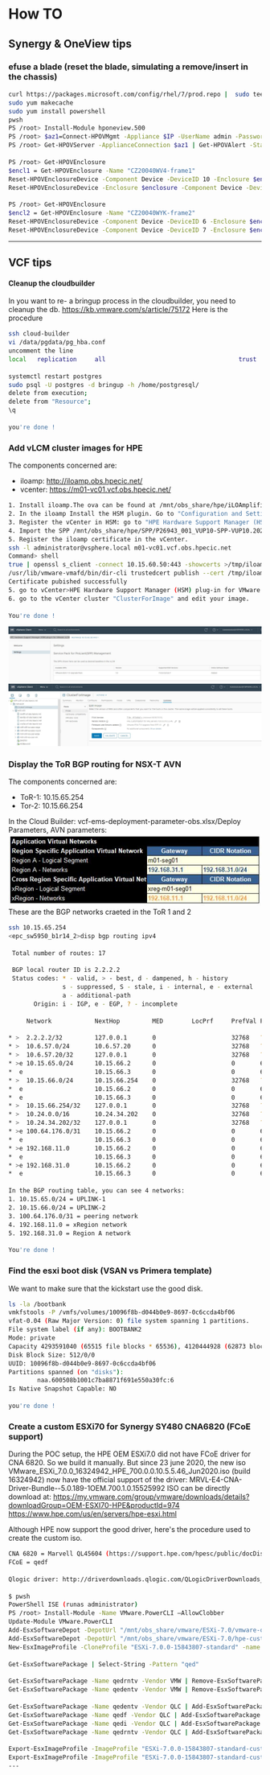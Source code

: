 # How TO

## Synergy & OneView tips
### efuse a blade (reset the blade, simulating a remove/insert in the chassis)
```bash
curl https://packages.microsoft.com/config/rhel/7/prod.repo |  sudo tee /etc/yum.repos.d/microsoft.repo
sudo yum makecache
sudo yum install powershell
pwsh
PS /root> Install-Module hponeview.500
PS /root> $az1=Connect-HPOVMgmt -Appliance $IP -UserName admin -Password PASSWORD
PS /root> Get-HPOVServer -ApplianceConnection $az1 | Get-HPOVAlert -State active | Set-HPOVAlert -Cleared

PS /root> Get-HPOVEnclosure
$encl1 = Get-HPOVEnclosure -Name "CZ20040WV4-frame1"
Reset-HPOVEnclosureDevice -Component Device -DeviceID 10 -Enclosure $encl1 -EFuse
Reset-HPOVEnclosureDevice -Enclosure $enclosure -Component Device -DeviceID 1

PS /root> Get-HPOVEnclosure
$encl2 = Get-HPOVEnclosure -Name "CZ20040WYK-frame2"
Reset-HPOVEnclosureDevice -Component Device -DeviceID 6 -Enclosure $encl2 -EFuse
Reset-HPOVEnclosureDevice -Component Device -DeviceID 7 -Enclosure $encl2 -EFuse
```

---

## VCF tips

#### Cleanup the cloudbuilder
In you want to re- a bringup process in the cloudbuilder, you need to cleanup the db.
https://kb.vmware.com/s/article/75172
Here is the procedure

```bash
ssh cloud-builder
vi /data/pgdata/pg_hba.conf
uncomment the line
local   replication     all                                     trust

systemctl restart postgres
sudo psql -U postgres -d bringup -h /home/postgresql/
delete from execution;
delete from "Resource";
\q

you're done !
```

### Add vLCM cluster images for HPE
The components concerned are:
- iloamp: http://iloamp.obs.hpecic.net/
- vcenter: https://m01-vc01.vcf.obs.hpecic.net/

```bash
1. Install iloamp.The ova can be found at /mnt/obs_share/hpe/iLOAmplifierPack/iLOAmplifierPack_1.60_vmware.zip
2. In the iloamp Install the HSM plugin. Go to "Configuration and Setting" > "Add-on Service Manager" : install "HPE Hardware Support Manager (HSM) plug-in for VMware vLCM"
3. Register the vCenter in HSM: go to "HPE Hardware Support Manager (HSM) for VMware vLCM" and add the vCenter where you plan to have your vLCM cluster image managed
4. Import the SPP /mnt/obs_share/hpe/SPP/P26943_001_VUP10-SPP-VUP10.2020_0423.39.iso in the iloamp Baseline Management Firmware Baseline
5. Register the iloamp certificate in the vCenter.
ssh -l administrator@vsphere.local m01-vc01.vcf.obs.hpecic.net
Command> shell
true | openssl s_client -connect 10.15.60.50:443 -showcerts >/tmp/iloamp-cert.crt
/usr/lib/vmware-vmafd/bin/dir-cli trustedcert publish --cert /tmp/iloamp-cert.crt
Certificate pubished successfully
5. go to vCenter>HPE Hardware Support Manager (HSM) plug-in for VMware vLCM. you should see the SPP. Click on add "VMware ESXi 7.0 Upgrade Pack"
6. go to the vCenter cluster "ClusterForImage" and edit your image.

You're done !
```
![HPE HSM SPP](images/iloamp-hsm-spp.jpg)
![HPE HSM SPP](images/iloamp-vLCM.jpg)


### Display the ToR BGP routing for NSX-T AVN
The components concerned are:
- ToR-1: 10.15.65.254
- Tor-2: 10.15.66.254

In the Cloud Builder: vcf-ems-deployment-parameter-obs.xlsx/Deploy Parameters, AVN parameters:
![NSX-T AVN](images/nsx-avn.jpg)
These are the BGP networks craeted in the ToR 1 and 2

```bash
ssh 10.15.65.254
<epc_sw5950_b1r14_2>disp bgp routing ipv4

 Total number of routes: 17

 BGP local router ID is 2.2.2.2
 Status codes: * - valid, > - best, d - dampened, h - history
               s - suppressed, S - stale, i - internal, e - external
               a - additional-path
       Origin: i - IGP, e - EGP, ? - incomplete

     Network            NextHop         MED        LocPrf     PrefVal Path/Ogn

* >  2.2.2.2/32         127.0.0.1       0                     32768   ?
* >  10.6.57.0/24       10.6.57.20      0                     32768   ?
* >  10.6.57.20/32      127.0.0.1       0                     32768   ?
* >e 10.15.65.0/24      10.15.66.2      0                     0       65003?
*  e                    10.15.66.3      0                     0       65003?
* >  10.15.66.0/24      10.15.66.254    0                     32768   ?
*  e                    10.15.66.2      0                     0       65003?
*  e                    10.15.66.3      0                     0       65003?
* >  10.15.66.254/32    127.0.0.1       0                     32768   ?
* >  10.24.0.0/16       10.24.34.202    0                     32768   ?
* >  10.24.34.202/32    127.0.0.1       0                     32768   ?
* >e 100.64.176.0/31    10.15.66.2      0                     0       65003?
*  e                    10.15.66.3      0                     0       65003?
* >e 192.168.11.0       10.15.66.2      0                     0       65003?
*  e                    10.15.66.3      0                     0       65003?
* >e 192.168.31.0       10.15.66.2      0                     0       65003?
*  e                    10.15.66.3      0                     0       65003?

In the BGP routing table, you can see 4 networks:
1. 10.15.65.0/24 = UPLINK-1
2. 10.15.66.0/24 = UPLINK-2
3. 100.64.176.0/31 = peering network
4. 192.168.11.0 = xRegion network
5. 192.168.31.0 = Region A network

You're done !
```

### Find the esxi boot disk (VSAN vs Primera template)
We want to make sure that the kickstart use the good disk.

```bash
ls -la /bootbank
vmkfstools -P /vmfs/volumes/10096f8b-d044b0e9-8697-0c6ccda4bf06
vfat-0.04 (Raw Major Version: 0) file system spanning 1 partitions.
File system label (if any): BOOTBANK2
Mode: private
Capacity 4293591040 (65515 file blocks * 65536), 4120444928 (62873 blocks) avail, max supported file size 0
Disk Block Size: 512/0/0
UUID: 10096f8b-d044b0e9-8697-0c6ccda4bf06
Partitions spanned (on "disks"):
        naa.600508b1001c7ba8871f691e550a30fc:6
Is Native Snapshot Capable: NO

you're done !
```

### Create a custom ESXi70 for Synergy SY480 CNA6820 (FCoE support)
During the POC setup, the HPE OEM ESXi7.0 did not have FCoE driver for CNA 6820. So we build it manually.
But since 23 june 2020, the new iso VMware_ESXi_7.0.0_16324942_HPE_700.0.0.10.5.5.46_Jun2020.iso
 (build 16324942) now have the official support of the driver:
MRVL-E4-CNA-Driver-Bundle--5.0.189-1OEM.700.1.0.15525992
ISO can be directly download at: 
https://my.vmware.com/group/vmware/downloads/details?downloadGroup=OEM-ESXI70-HPE&productId=974 
https://www.hpe.com/us/en/servers/hpe-esxi.html

Although HPE now support the good  driver, here's the procedure used to create the custom iso.

```bash
CNA 6820 = Marvell QL45604 (https://support.hpe.com/hpesc/public/docDisplay?docLocale=en_US&docId=a00091476en_us) = firmware 08.50.44 (with the HPE Synergy Custom SPP 202005 2020 05 15)
FCoE = qedf

Qlogic driver: http://driverdownloads.qlogic.com/QLogicDriverDownloads_UI/SearchByOs.aspx?ProductCategory=322&OsCategory=6&Os=167&OsCategoryName=VMware&ProductCategoryName=Converged+Network+Adapters&OSName=VMware+ESX%2FESXi

$ pwsh
PowerShell ISE (runas administrator)
PS /root> Install-Module -Name VMware.PowerCLI –AllowClobber
Update-Module VMware.PowerCLI
Add-EsxSoftwareDepot -DepotUrl "/mnt/obs_share/vmware/ESXi-7.0/vmware-official/VMware-ESXi-7.0.0-15843807-depot.zip"
Add-EsxSoftwareDepot -DepotUrl "/mnt/obs_share/vmware/ESXi-7.0/hpe-custom/vibs/MRVL-E4-CNA-Driver-Bundle_5.0.189-1OEM.700.1.0.15525992_16014678.zip"
New-EsxImageProfile -CloneProfile "ESXi-7.0.0-15843807-standard" -name "ESXi-7.0.0-15843807-standard-custom" -Vendor "HPE"

Get-EsxSoftwarePackage | Select-String -Pattern "qed"

Get-EsxSoftwarePackage -Name qedrntv -Vendor VMW | Remove-EsxSoftwarePackage -ImageProfile "ESXi-7.0.0-15843807-standard-custom"
Get-EsxSoftwarePackage -Name qedentv -Vendor VMW | Remove-EsxSoftwarePackage -ImageProfile "ESXi-7.0.0-15843807-standard-custom"

Get-EsxSoftwarePackage -Name qedentv -Vendor QLC | Add-EsxSoftwarePackage -ImageProfile "ESXi-7.0.0-15843807-standard-custom"
Get-EsxSoftwarePackage -Name qedf -Vendor QLC | Add-EsxSoftwarePackage -ImageProfile "ESXi-7.0.0-15843807-standard-custom"
Get-EsxSoftwarePackage -Name qedi -Vendor QLC | Add-EsxSoftwarePackage -ImageProfile "ESXi-7.0.0-15843807-standard-custom"
Get-EsxSoftwarePackage -Name qedrntv -Vendor QLC | Add-EsxSoftwarePackage -ImageProfile "ESXi-7.0.0-15843807-standard-custom"

Export-EsxImageProfile -ImageProfile "ESXi-7.0.0-15843807-standard-custom" -ExportToIso -FilePath "/mnt/obs_share/vmware/ESXi-7.0/hpe-custom/HPE-ESXi-7.0-custom.2.iso"
Export-EsxImageProfile -ImageProfile "ESXi-7.0.0-15843807-standard-custom" -ExportToBundle -FilePath "/mnt/obs_share/vmware/ESXi-7.0/hpe-custom/HPE-ESXi-7.0-custom.2.zip"
---
